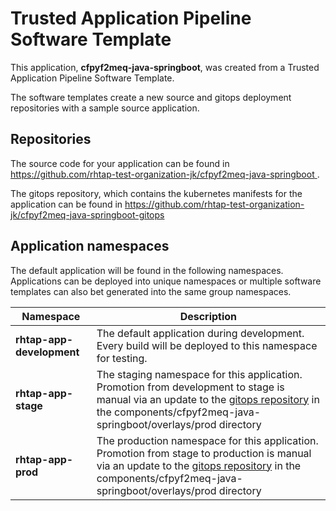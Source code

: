 # Trusted Application Pipeline Software Template

This application, **cfpyf2meq-java-springboot**, was created from a Trusted Application Pipeline Software Template.

The software templates create a new source and gitops deployment repositories with a sample source application. 

## Repositories

The source code for your application can be found in [https://github.com/rhtap-test-organization-jk/cfpyf2meq-java-springboot ](https://github.com/rhtap-test-organization-jk/cfpyf2meq-java-springboot ).
 
The gitops repository, which contains the kubernetes manifests for the application can be found in 
[https://github.com/rhtap-test-organization-jk/cfpyf2meq-java-springboot-gitops ](https://github.com/rhtap-test-organization-jk/cfpyf2meq-java-springboot-gitops ) 

## Application namespaces 

The default application will be found in the following namespaces. Applications can be deployed into unique namespaces or multiple software templates can also bet generated into the same group namespaces.  

|  Namespace   |  Description   |  
| -------- | -------- |   
| **rhtap-app-development** | The default application during development. Every build will be deployed to this namespace for testing. | 
| **rhtap-app-stage** | The staging namespace for this application. Promotion from development to stage is manual via an update to the [gitops repository](https://github.com/rhtap-test-organization-jk/cfpyf2meq-java-springboot-gitops ) in the components/cfpyf2meq-java-springboot/overlays/prod directory |  
| **rhtap-app-prod** | The production namespace for this application. Promotion from stage to production is manual via an update to the [gitops repository](https://github.com/rhtap-test-organization-jk/cfpyf2meq-java-springboot-gitops ) in the components/cfpyf2meq-java-springboot/overlays/prod directory | 